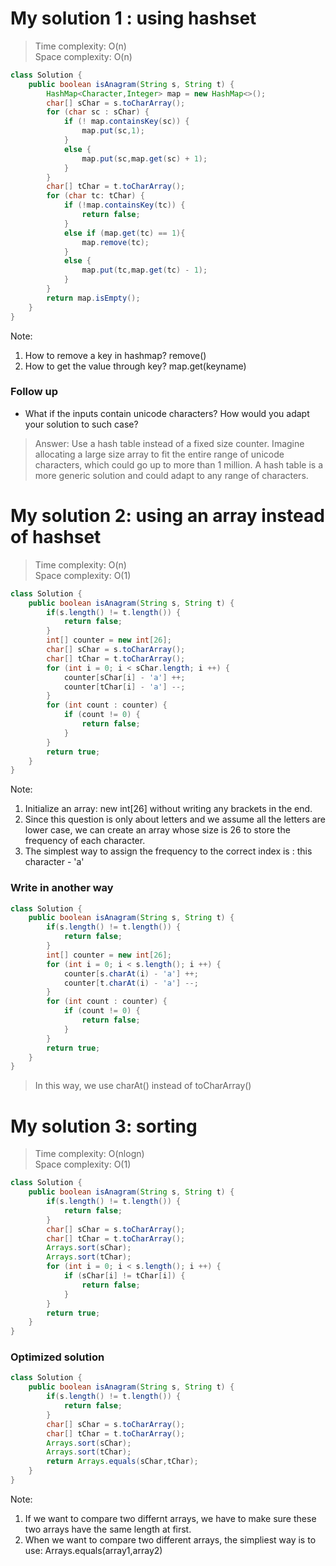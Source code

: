 # My solution 1 : using hashset
> Time complexity: O(n) <br> Space complexity: O(n)
``` Java
class Solution {
    public boolean isAnagram(String s, String t) {
        HashMap<Character,Integer> map = new HashMap<>();
        char[] sChar = s.toCharArray();
        for (char sc : sChar) {
            if (! map.containsKey(sc)) {
                map.put(sc,1);
            }
            else {
                map.put(sc,map.get(sc) + 1);
            }
        }
        char[] tChar = t.toCharArray();
        for (char tc: tChar) {
            if (!map.containsKey(tc)) {
                return false;
            }
            else if (map.get(tc) == 1){
                map.remove(tc);
            }
            else {
                map.put(tc,map.get(tc) - 1);
            }
        }
        return map.isEmpty();
    }
}
```
Note:<br>
1. How to remove a key in hashmap? remove()
2. How to get the value through key? map.get(keyname)
### Follow up
- What if the inputs contain unicode characters? How would you adapt your solution to such case?
>  Answer: Use a hash table instead of a fixed size counter. Imagine allocating a large size array to fit the entire range of unicode characters, which could go up to more than 1 million. A hash table is a more generic solution and could adapt to any range of characters.
# My solution 2: using an array instead of hashset
> Time complexity: O(n) <br> Space complexity: O(1)
```Java
class Solution {
    public boolean isAnagram(String s, String t) {
        if(s.length() != t.length()) {
            return false;
        }
        int[] counter = new int[26];
        char[] sChar = s.toCharArray();
        char[] tChar = t.toCharArray();
        for (int i = 0; i < sChar.length; i ++) {
            counter[sChar[i] - 'a'] ++;
            counter[tChar[i] - 'a'] --;
        }
        for (int count : counter) {
            if (count != 0) {
                return false;
            }
        }
        return true;
    }
}
```
Note:<br>
1. Initialize an array: new int\[26\] without writing any brackets in the end.
2. Since this question is only about letters and we assume all the letters are lower case, we can create an array whose size is 26 to store the frequency of each character.
2. The simplest way to assign the frequency to the correct index is : this character - 'a'
### Write in another way
```Java
class Solution {
    public boolean isAnagram(String s, String t) {
        if(s.length() != t.length()) {
            return false;
        }
        int[] counter = new int[26];
        for (int i = 0; i < s.length(); i ++) {
            counter[s.charAt(i) - 'a'] ++;
            counter[t.charAt(i) - 'a'] --;
        }
        for (int count : counter) {
            if (count != 0) {
                return false;
            }
        }
        return true;
    }
}
```
> In this way, we use charAt() instead of toCharArray()
# My solution 3: sorting
> Time complexity: O(nlogn) <br> Space complexity: O(1)
```Java
class Solution {
    public boolean isAnagram(String s, String t) {
        if(s.length() != t.length()) {
            return false;
        }
        char[] sChar = s.toCharArray();
        char[] tChar = t.toCharArray();
        Arrays.sort(sChar);
        Arrays.sort(tChar);
        for (int i = 0; i < s.length(); i ++) {
            if (sChar[i] != tChar[i]) {
                return false;
            }
        }
        return true;
    }
}
```
### Optimized solution
```Java
class Solution {
    public boolean isAnagram(String s, String t) {
        if(s.length() != t.length()) {
            return false;
        }
        char[] sChar = s.toCharArray();
        char[] tChar = t.toCharArray();
        Arrays.sort(sChar);
        Arrays.sort(tChar);
        return Arrays.equals(sChar,tChar);
    }
}
```
Note:<br>
1. If we want to compare two differnt arrays, we have to make sure these two arrays have the same length at first.
2. When we want to compare two different arrays, the simpliest way is to use: Arrays.equals(array1,array2)
